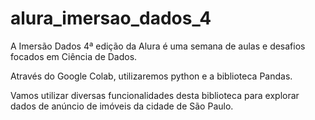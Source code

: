 # alura_imersao_dados_4

A Imersão Dados 4ª edição da Alura é uma semana de aulas e desafios focados em Ciência de Dados.

Através do Google Colab, utilizaremos python e a biblioteca Pandas.

Vamos utilizar diversas funcionalidades desta biblioteca para explorar dados de anúncio de imóveis da cidade de São Paulo.
